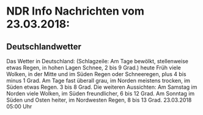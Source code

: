 # NDR Info Nachrichten vom 23.03.2018:


## Deutschlandwetter
Das Wetter in Deutschland:
(Schlagzeile: Am Tage bewölkt, stellenweise etwas Regen, in hohen Lagen Schnee, 2 bis 9 Grad.) heute Früh viele Wolken, in der Mitte und im Süden Regen oder Schneeregen, plus 4 bis minus 1 Grad. Am Tage fast überall grau, im Norden meistens trocken, im Süden etwas Regen. 3 bis 8 Grad. Die weiteren Aussichten: Am Samstag im Norden viele Wolken, im Süden freundlicher, 6 bis 12 Grad. Am Sonntag im Süden und Osten heiter, im Nordwesten Regen, 8 bis 13 Grad. 23.03.2018 05:00 Uhr 
